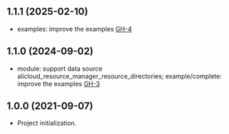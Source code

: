## 1.1.1 (2025-02-10)

- examples: improve the examples [GH-4](https://github.com/alibabacloud-automation/terraform-alicloud-control-policy/pull/4)

## 1.1.0 (2024-09-02)

- module: support data source alicloud_resource_manager_resource_directories; example/complete: improve the examples [GH-3](https://github.com/alibabacloud-automation/terraform-alicloud-control-policy/pull/3)

## 1.0.0 (2021-09-07)

- Project initialization.
